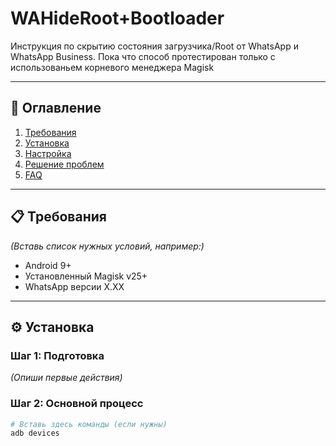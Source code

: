 # WAHideRoot+Bootloader
Инструкция по скрытию состояния загрузчика/Root от WhatsApp и WhatsApp Business. Пока что способ протестирован только с использованьем корневого менеджера Magisk
 
---

## 📌 **Оглавление**  
1. [Требования](#-требования)  
2. [Установка](#-установка)  
3. [Настройка](#-настройка)  
4. [Решение проблем](#-решение-проблем)  
5. [FAQ](#-faq)  

---

## 📋 **Требования**  
*(Вставь список нужных условий, например:)*  
- Android 9+  
- Установленный Magisk v25+  
- WhatsApp версии X.XX  

---

## ⚙️ **Установка**  
### Шаг 1: Подготовка  
*(Опиши первые действия)*  

### Шаг 2: Основной процесс  
```bash
# Вставь здесь команды (если нужны)
adb devices
